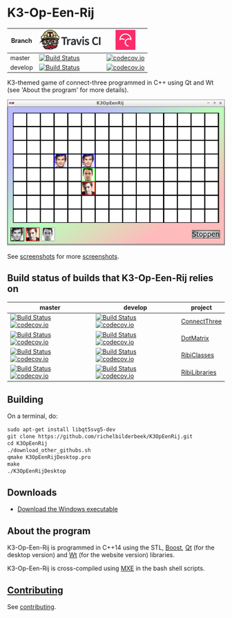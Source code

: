 # K3-Op-Een-Rij

Branch|[![Travis CI logo](TravisCI.png)](https://travis-ci.org)|[![Codecov logo](Codecov.png)](https://www.codecov.io)
---|---|---
master|[![Build Status](https://travis-ci.org/richelbilderbeek/K3OpEenRij.svg?branch=master)](https://travis-ci.org/richelbilderbeek/K3OpEenRij)|[![codecov.io](https://codecov.io/github/richelbilderbeek/K3OpEenRij/coverage.svg?branch=master)](https://codecov.io/github/richelbilderbeek/K3OpEenRij/branch/master)
develop|[![Build Status](https://travis-ci.org/richelbilderbeek/K3OpEenRij.svg?branch=develop)](https://travis-ci.org/richelbilderbeek/K3OpEenRij)|[![codecov.io](https://codecov.io/github/richelbilderbeek/K3OpEenRij/coverage.svg?branch=develop)](https://codecov.io/github/richelbilderbeek/K3OpEenRij/branch/develop)

K3-themed game of connect-three programmed in C++ using Qt and Wt (see 'About the program' for more details).

![K3-Op-Een-Rij game version 8.0](Screenshots/K3OpEenRij_8_0.png)

See [screenshots](Screenshots/README.md) for more [screenshots](Screenshots/README.md).

## Build status of builds that K3-Op-Een-Rij relies on

master|develop|project
---|---|---
[![Build Status](https://travis-ci.org/richelbilderbeek/ConnectThree.svg?branch=master)](https://travis-ci.org/richelbilderbeek/ConnectThree) [![codecov.io](https://codecov.io/github/richelbilderbeek/ConnectThree/coverage.svg?branch=master)](https://codecov.io/github/richelbilderbeek/ConnectThree?branch=master) | [![Build Status](https://travis-ci.org/richelbilderbeek/ConnectThree.svg?branch=develop)](https://travis-ci.org/richelbilderbeek/ConnectThree) [![codecov.io](https://codecov.io/github/richelbilderbeek/ConnectThree/coverage.svg?branch=master)](https://codecov.io/github/richelbilderbeek/ConnectThree?branch=master) | [ConnectThree](https://github.com/richelbilderbeek/ConnectThree)
[![Build Status](https://travis-ci.org/richelbilderbeek/DotMatrix.svg?branch=master)](https://travis-ci.org/richelbilderbeek/DotMatrix) [![codecov.io](https://codecov.io/github/richelbilderbeek/DotMatrix/coverage.svg?branch=master)](https://codecov.io/github/richelbilderbeek/DotMatrix?branch=master) | [![Build Status](https://travis-ci.org/richelbilderbeek/DotMatrix.svg?branch=develop)](https://travis-ci.org/richelbilderbeek/DotMatrix) [![codecov.io](https://codecov.io/github/richelbilderbeek/DotMatrix/coverage.svg?branch=master)](https://codecov.io/github/richelbilderbeek/DotMatrix?branch=master) | [DotMatrix](https://github.com/richelbilderbeek/DotMatrix)
[![Build Status](https://travis-ci.org/richelbilderbeek/RibiClasses.svg?branch=master)](https://travis-ci.org/richelbilderbeek/RibiClasses) [![codecov.io](https://codecov.io/github/richelbilderbeek/RibiClasses/coverage.svg?branch=master)](https://codecov.io/github/richelbilderbeek/RibiClasses?branch=master) | [![Build Status](https://travis-ci.org/richelbilderbeek/RibiClasses.svg?branch=develop)](https://travis-ci.org/richelbilderbeek/RibiClasses) [![codecov.io](https://codecov.io/github/richelbilderbeek/RibiClasses/coverage.svg?branch=develop)](https://codecov.io/github/richelbilderbeek/RibiClasses?branch=develop) | [RibiClasses](https://github.com/richelbilderbeek/RibiClasses)
[![Build Status](https://travis-ci.org/richelbilderbeek/RibiLibraries.svg?branch=master)](https://travis-ci.org/richelbilderbeek/RibiLibraries) [![codecov.io](https://codecov.io/github/richelbilderbeek/RibiLibraries/coverage.svg?branch=master)](https://codecov.io/github/richelbilderbeek/RibiLibraries?branch=master) | [![Build Status](https://travis-ci.org/richelbilderbeek/RibiLibraries.svg?branch=develop)](https://travis-ci.org/richelbilderbeek/RibiLibraries) [![codecov.io](https://codecov.io/github/richelbilderbeek/RibiLibraries/coverage.svg?branch=master)](https://codecov.io/github/richelbilderbeek/RibiLibraries?branch=master) | [RibiLibraries](https://github.com/richelbilderbeek/RibiLibraries)

## Building

On a terminal, do:

```
sudo apt-get install libqt5svg5-dev
git clone https://github.com/richelbilderbeek/K3OpEenRij.git
cd K3OpEenRij
./download_other_githubs.sh
qmake K3OpEenRijDesktop.pro
make
./K3OpEenRijDesktop
```

## Downloads

 * [Download the Windows executable](http://richelbilderbeek.nl/GameK3OpEenRij.zip)

## About the program

K3-Op-Een-Rij is programmed in C++14 using the STL, [Boost](http://www.boost.org), [Qt](http://www.qt.io) (for the desktop version) and [Wt](http://www.webtoolkit.eu/wt) (for the website version) libraries.

K3-Op-Een-Rij is cross-compiled using [MXE](http://mxe.cc) in the bash shell scripts.

## [Contributing](CONTRIBUTING.md)

See [contributing](CONTRIBUTING.md).
